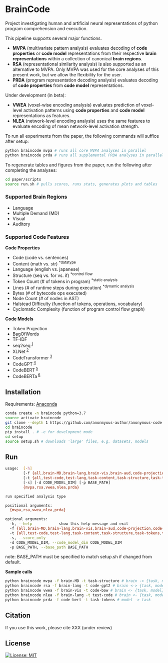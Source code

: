 # BrainCode

Project investigating human and artificial neural representations of python program comprehension and execution.

This pipeline supports several major functions.

-   **MVPA** (multivariate pattern analysis) evaluates decoding of **code properties** or **code model** representations from their respective **brain representations** within a collection of canonical **brain regions**.
-   **RSA** (representational similarity analysis) is also supported as an alternative to MVPA. Only MVPA was used for the core analyses of this present work, but we allow the flexibility for the user.
-   **PRDA** (program representation decoding analysis) evaluates decoding of **code properties** from **code model** representations.

Under development (in beta):

-   **VWEA** (voxel-wise encoding analysis) evaluates prediction of voxel-level activation patterns using **code properties** and **code model** representations as features.
-   **NLEA** (network-level encoding analysis) uses the same features to evaluate encoding of mean network-level activation strength.

To run all experiments from the paper, the following commands will suffice after setup:

```bash
python braincode mvpa # runs all core MVPA analyses in parallel
python braincode prda # runs all supplemental PRDA analyses in parallel
```

To regenerate tables and figures from the paper, run the following after completing the analyses:

```bash
cd paper/scripts
source run.sh # pulls scores, runs stats, generates plots and tables
```

### Supported Brain Regions

-   Language
-   Multiple Demand (MD)
-   Visual
-   Auditory

### Supported Code Features

**Code Properties**

-   Code (code vs. sentences)
-   Content (math vs. str) <sup>\*datatype</sup>
-   Language (english vs. japanese)
-   Structure (seq vs. for vs. if) <sup>\*control flow</sup>
-   Token Count (# of tokens in program) <sup>\*static analysis</sup>
-   Lines (# of runtime steps during execution) <sup>\*dynamic analysis</sup>
-   Bytes (# of bytecode ops executed)
-   Node Count (# of nodes in AST)
-   Halstead Difficulty (function of tokens, operations, vocabulary)
-   Cyclomatic Complexity (function of program control flow graph)

**Code Models**

-   Token Projection
-   BagOfWords
-   TF-IDF
-   seq2seq<sup> [1](https://github.com/IBM/pytorch-seq2seq)</sup>
-   XLNet<sup> [2](https://arxiv.org/pdf/1906.08237.pdf)</sup>
-   CodeTransformer<sup> [3](https://arxiv.org/pdf/2103.11318.pdf)</sup>
-   CodeGPT<sup> [4](https://huggingface.co/microsoft/CodeGPT-small-py)</sup>
-   CodeBERT<sup> [5](https://arxiv.org/pdf/2002.08155.pdf)</sup>
-   CodeBERTa<sup> [6](https://huggingface.co/huggingface/CodeBERTa-small-v1)</sup>

## Installation

Requirements: [Anaconda](https://conda.io/projects/conda/en/latest/user-guide/install/index.html)

```bash
conda create -n braincode python=3.7
source activate braincode
git clone --depth 1 https://github.com/anonmyous-author/anonymous-code
cd braincode
pip install . # -e for development mode
cd setup
source setup.sh # downloads 'large' files, e.g. datasets, models
```

## Run

```bash
usage:  [-h]
        [-f {all,brain-MD,brain-lang,brain-vis,brain-aud,code-projection,code-bow,code-tfidf,code-seq2seq,code-xlnet,code-bert,code-gpt2,code-transformer,code-roberta,brain-MD+lang,brain-MD+vis,brain-lang+vis}]
        [-t {all,test-code,test-lang,task-content,task-structure,task-tokens,task-lines,task-nodes,task-bytes,task-halstead,task-cyclomatic,code-projection,code-bow,code-tfidf,code-seq2seq,code-xlnet,code-bert,code-gpt2,code-transformer,code-roberta}]
        [-s] [-d CODE_MODEL_DIM] [-p BASE_PATH]
        {mvpa,rsa,vwea,nlea,prda}

run specified analysis type

positional arguments:
  {mvpa,rsa,vwea,nlea,prda}

optional arguments:
  -h, --help            show this help message and exit
  -f {all,brain-MD,brain-lang,brain-vis,brain-aud,code-projection,code-bow,code-tfidf,code-seq2seq,code-xlnet,code-bert,code-gpt2,code-transformer,code-roberta,brain-MD+lang,brain-MD+vis,brain-lang+vis}, --feature {all,brain-MD,brain-lang,brain-vis,brain-aud,code-projection,code-bow,code-tfidf,code-seq2seq,code-xlnet,code-bert,code-gpt2,code-transformer,code-roberta,brain-MD+lang,brain-MD+vis,brain-lang+vis}
  -t {all,test-code,test-lang,task-content,task-structure,task-tokens,task-lines,task-nodes,task-bytes,task-halstead,task-cyclomatic,code-projection,code-bow,code-tfidf,code-seq2seq,code-xlnet,code-bert,code-gpt2,code-transformer,code-roberta}, --target {all,test-code,test-lang,task-content,task-structure,task-tokens,task-lines,task-nodes,task-bytes,task-halstead,task-cyclomatic,code-projection,code-bow,code-tfidf,code-seq2seq,code-xlnet,code-bert,code-gpt2,code-transformer,code-roberta}
  -s, --score_only
  -d CODE_MODEL_DIM, --code_model_dim CODE_MODEL_DIM
  -p BASE_PATH, --base_path BASE_PATH
```

note: BASE_PATH must be specified to match setup.sh if changed from default.

**Sample calls**

```bash
python braincode mvpa -f brain-MD -t task-structure # brain -> {task, model}
python braincode rsa -f brain-lang -t code-gpt2 # brain <-> {task, model}
python braincode vwea -f brain-vis -t code-bow # brain <- {task, model}
python braincode nlea -f brain-lang -t test-code # brain <- {task, model}
python braincode prda -f code-bert -t task-tokens # model -> task
```

## Citation

If you use this work, please cite XXX (under review)

## License

[![License: MIT](https://img.shields.io/badge/License-MIT-blue.svg)](https://opensource.org/licenses/MIT)
